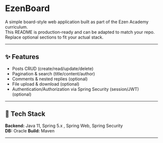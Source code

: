 # EzenBoard

A simple board-style web application built as part of the Ezen Academy curriculum.  
This README is production-ready and can be adapted to match your repo. Replace optional sections to fit your actual stack.

---

## ✨ Features

- Posts CRUD (create/read/update/delete)
- Pagination & search (title/content/author)
- Comments & nested replies (optional)
- File upload & download (optional)
- Authentication/Authorization via Spring Security (session/JWT) (optional)

---

## 🧰 Tech Stack

**Backend:** Java 11, Spring 5.x , Spring Web, Spring Security  
**DB:** Oracle
**Build:** Maven

---
